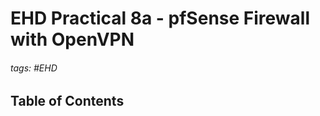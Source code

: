 # EHD Practical 8a - pfSense Firewall with OpenVPN

###### tags: #EHD 

## Table of Contents
```toc
```

##